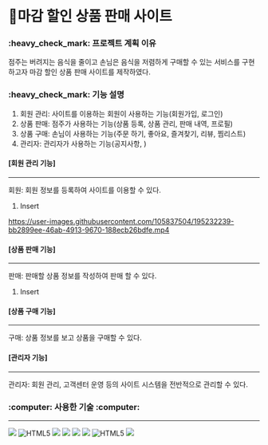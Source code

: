 # :purse:마감 할인 상품 판매 사이트 

<h3> :heavy_check_mark: 프로젝트 계획 이유</h3>

점주는 버려지는 음식을 줄이고 손님은 음식을 저렴하게 구매할 수 있는 서비스를 구현하고자 마감 할인 상품 판매 사이트를 제작하였다.

<h3> :heavy_check_mark: 기능 설명 </h3>

  1. 회원 관리: 사이트를 이용하는 회원이 사용하는 기능(회원가입, 로그인)
  2. 상품 판매: 점주가 사용하는 기능(상품 등록, 상품 관리, 판매 내역, 프로필)
  3. 상품 구매: 손님이 사용하는 기능(주문 하기, 좋아요, 즐겨찾기, 리뷰, 찜리스트)
  4. 관리자: 관리자가 사용하는 기능(공지사항, )

<h4> [회원 관리 기능] </h4>     

---
회원: 회원 정보를 등록하여 사이트를 이용할 수 있다.
1. Insert



https://user-images.githubusercontent.com/105837504/195232239-bb2899ee-46ab-4913-9670-188ecb26bdfe.mp4



<h4> [상품 판매 기능] </h4>     

---
판매: 판매할 상품 정보를 작성하여 판매 할 수 있다.
1. Insert


<h4> [상품 구매 기능] </h4>     

---
구매: 상품 정보를 보고 상품을 구매할 수 있다.
  
  
  
<h4> [관리자 기능] </h4>     

---
관리자: 회원 관리, 고객센터 운영 등의 사이트 시스템을 전반적으로 관리할 수 있다.
  
  
  
  
  
<h3> :computer: 사용한 기술 :computer: </h3>

---
 <img src="https://img.shields.io/badge/Visual Studio Code-007ACC?style=flat&logo=Visual Studio Code&logoColor=white"> <img alt="HTML5" src ="https://img.shields.io/badge/HTML5-E34F26.svg?&style=flat&logo=HTML5&logoColor=white"/> <img src="https://img.shields.io/badge/CSS3-1572B6?style=flat&logo=css3&logoColor=white"/> <img src="https://img.shields.io/badge/JavaScript-F7DF1E?style=flat&logo=JavaScript&logoColor=white"> <img src="https://img.shields.io/badge/Oracle-F80000?style=flat&logo=Oracle&logoColor=white"> <img src="https://img.shields.io/badge/Spring-6DB33F?style=flat&logo=Spring&logoColor=white"> <img alt="HTML5" src ="https://img.shields.io/badge/Thymeleaf-005F0F.svg?&style=flat&logo=Thymeleaf&logoColor=white"/> <img src="https://img.shields.io/badge/github-181717?style=flat&logo=github&logoColor=white">
